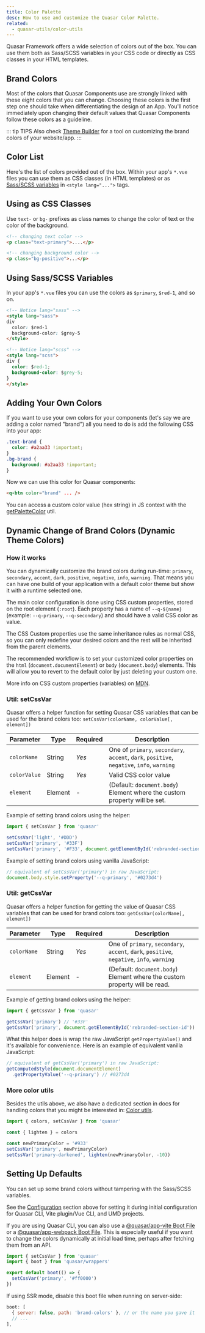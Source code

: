 ```yaml
---
title: Color Palette
desc: How to use and customize the Quasar Color Palette.
related:
  - quasar-utils/color-utils
---
```

Quasar Framework offers a wide selection of colors out of the box. You can use them both as Sass/SCSS variables in your CSS code or directly as CSS classes in your HTML templates.

<DocApi file="Brand" />

<DocInstallation title="Configuration" config="brand" />

## Brand Colors
Most of the colors that Quasar Components use are strongly linked with these eight colors that you can change. Choosing these colors is the first step one should take when differentiating the design of an App. You'll notice immediately upon changing their default values that Quasar Components follow these colors as a guideline.

<script doc>
import BrandColors from './BrandColors.vue'
</script>

<BrandColors />

::: tip TIPS
Also check [Theme Builder](/style/theme-builder) for a tool on customizing the brand colors of your website/app.
:::

## Color List

Here's the list of colors provided out of the box. Within your app's `*.vue` files you can use them as CSS classes (in HTML templates) or as [Sass/SCSS variables](/style/sass-scss-variables) in `<style lang="...">` tags.

<script doc>
import ColorList from './ColorList.vue'
</script>

<ColorList />

## Using as CSS Classes
Use `text-` or `bg-` prefixes as class names to change the color of text or the color of the background.

```html
<!-- changing text color -->
<p class="text-primary">....</p>

<!-- changing background color -->
<p class="bg-positive">...</p>
```

## Using Sass/SCSS Variables

In your app's `*.vue` files you can use the colors as `$primary`, `$red-1`, and so on.

```html
<!-- Notice lang="sass" -->
<style lang="sass">
div
  color: $red-1
  background-color: $grey-5
</style>
```

```html
<!-- Notice lang="scss" -->
<style lang="scss">
div {
  color: $red-1;
  background-color: $grey-5;
}
</style>
```

## Adding Your Own Colors
If you want to use your own colors for your components (let's say we are adding a color named "brand") all you need to do is add the following CSS into your app:

```css
.text-brand {
  color: #a2aa33 !important;
}
.bg-brand {
  background: #a2aa33 !important;
}
```

Now we can use this color for Quasar components:
```html
<q-btn color="brand" ... />
```

You can access a custom color value (hex string) in JS context with the [getPaletteColor](/quasar-utils/color-utils#helper-getpalettecolor) util.

## Dynamic Change of Brand Colors (Dynamic Theme Colors)

### How it works

You can dynamically customize the brand colors during run-time: `primary`, `secondary`, `accent`, `dark`, `positive`, `negative`, `info`, `warning`. That means you can have one build of your application with a default color theme but show it with a runtime selected one.

The main color configuration is done using CSS custom properties, stored on the root element (`:root`). Each property has a name of `--q-${name}` (example: `--q-primary`, `--q-secondary`) and should have a valid CSS color as value.

The CSS Custom properties use the same inheritance rules as normal CSS, so you can only redefine your desired colors and the rest will be inherited from the parent elements.

The recommended workflow is to set your customized color properties on the `html` (`document.documentElement`) or `body` (`document.body`) elements. This will allow you to revert to the default color by just deleting your custom one.

More info on CSS custom properties (variables) on [MDN](https://developer.mozilla.org/en-US/docs/Web/CSS/Using_CSS_variables).

### Util: setCssVar

Quasar offers a helper function for setting Quasar CSS variables that can be used for the brand colors too: `setCssVar(colorName, colorValue[, element])`

| Parameter | Type | Required | Description |
| --- | --- | --- | --- |
| `colorName` | String | *Yes* | One of `primary`, `secondary`, `accent`, `dark`, `positive`, `negative`, `info`, `warning` |
| `colorValue` | String | *Yes* | Valid CSS color value |
| `element` | Element | - | (Default: `document.body`) Element where the custom property will be set. |

Example of setting brand colors using the helper:

```js
import { setCssVar } from 'quasar'

setCssVar('light', '#DDD')
setCssVar('primary', '#33F')
setCssVar('primary', '#F33', document.getElementById('rebranded-section-id'))
```

Example of setting brand colors using vanilla JavaScript:

```js
// equivalent of setCssVar('primary') in raw JavaScript:
document.body.style.setProperty('--q-primary', '#0273d4')
```

### Util: getCssVar

Quasar offers a helper function for getting the value of Quasar CSS variables that can be used for brand colors too: `getCssVar(colorName[, element])`

| Parameter | Type | Required | Description |
| --- | --- | --- | --- |
| `colorName` | String | *Yes* | One of `primary`, `secondary`, `accent`, `dark`, `positive`, `negative`, `info`, `warning` |
| `element` | Element | - | (Default: `document.body`) Element where the custom property will be read. |

Example of getting brand colors using the helper:

```js
import { getCssVar } from 'quasar'

getCssVar('primary') // '#33F'
getCssVar('primary', document.getElementById('rebranded-section-id'))
```

What this helper does is wrap the raw JavaScript `getPropertyValue()` and it's available for convenience. Here is an example of equivalent vanilla JavaScript:

```js
// equivalent of getCssVar('primary') in raw JavaScript:
getComputedStyle(document.documentElement)
  .getPropertyValue('--q-primary') // #0273d4
```

### More color utils

Besides the utils above, we also have a dedicated section in docs for handling colors that you might be interested in: [Color utils](/quasar-utils/color-utils).

```js
import { colors, setCssVar } from 'quasar'

const { lighten } = colors

const newPrimaryColor = '#933'
setCssVar('primary', newPrimaryColor)
setCssVar('primary-darkened', lighten(newPrimaryColor, -10))
```

## Setting Up Defaults

You can set up some brand colors without tampering with the Sass/SCSS variables.

See the [Configuration](/style/color-palette#configuration) section above for setting it during initial configuration for Quasar CLI, Vite plugin/Vue CLI, and UMD projects.

If you are using Quasar CLI, you can also use a [@quasar/app-vite Boot File](/quasar-cli-vite/boot-files) or a [@quasar/app-webpack Boot File](/quasar-cli-webpack/boot-files).
This is especially useful if you want to change the colors dynamically at initial load time, perhaps after fetching them from an API.

```js /src/boot/brand-colors.js - or any other name
import { setCssVar } from 'quasar'
import { boot } from 'quasar/wrappers'

export default boot(() => {
  setCssVar('primary', '#ff0000')
})
```

If using SSR mode, disable this boot file when running on server-side:

```js /quasar.config file
boot: [
  { server: false, path: 'brand-colors' }, // or the name you gave it
  // ...
],
```
